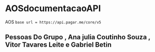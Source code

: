 # AOSdocumentacaoAPI
AOS
  `base url = https://api.pagar.me/core/v5`

## Pessoas Do Grupo , Ana julia Coutinho Souza , Vitor Tavares Leite e Gabriel Betin
